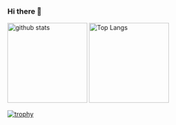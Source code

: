 ### Hi there 👋

<p align="left"> 
  <img alt="github stats" height="180px" src="https://github-readme-stats.vercel.app/api?username=hamalt&count_private=true&show_icons=true&theme=gruvbox" />
  <img alt="Top Langs" height="180px" src="https://github-readme-stats.vercel.app/api/top-langs/?username=hamalt&theme=gruvbox&layout=compact" />
</p>

[![trophy](https://github-profile-trophy.vercel.app/?username=hamalt&theme=gruvbox&column=7
)](https://github.com/ryo-ma/github-profile-trophy)

<!--
**hamalt/hamalt** is a ✨ _special_ ✨ repository because its `README.md` (this file) appears on your GitHub profile.

Here are some ideas to get you started:

- 🔭 I’m currently working on ...
- 🌱 I’m currently learning ...
- 👯 I’m looking to collaborate on ...
- 🤔 I’m looking for help with ...
- 💬 Ask me about ...
- 📫 How to reach me: ...
- 😄 Pronouns: ...
- ⚡ Fun fact: ...
-->
